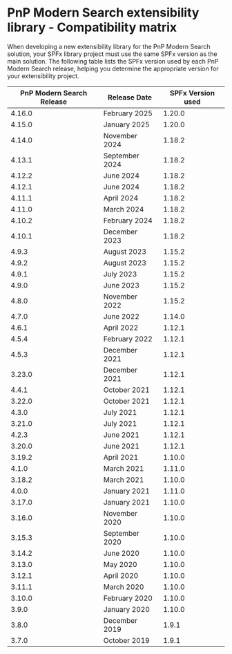 # PnP Modern Search extensibility library - Compatibility matrix

When developing a new extensibility library for the PnP Modern Search solution, your SPFx library project must use the same SPFx version as the main solution.
The following table lists the SPFx version used by each PnP Modern Search release, helping you determine the appropriate version for your extensibility project.

| PnP Modern Search Release | Release Date       | SPFx Version used |
|----------------------------|--------------------|--------------------|
| 4.16.0                     | February 2025     | 1.20.0             |
| 4.15.0                     | January 2025      | 1.20.0             |
| 4.14.0                     | November 2024     | 1.18.2             |
| 4.13.1                     | September 2024    | 1.18.2             |
| 4.12.2                     | June 2024         | 1.18.2             |
| 4.12.1                     | June 2024         | 1.18.2             |
| 4.11.1                     | April 2024        | 1.18.2             |
| 4.11.0                     | March 2024        | 1.18.2             |
| 4.10.2                     | February 2024     | 1.18.2             |
| 4.10.1                     | December 2023     | 1.18.2             |
| 4.9.3                      | August 2023       | 1.15.2             |
| 4.9.2                      | August 2023       | 1.15.2             |
| 4.9.1                      | July 2023         | 1.15.2             |
| 4.9.0                      | June 2023         | 1.15.2             |
| 4.8.0                      | November 2022     | 1.15.2             |
| 4.7.0                      | June 2022         | 1.14.0             |
| 4.6.1                      | April 2022        | 1.12.1             |
| 4.5.4                      | February 2022     | 1.12.1             |
| 4.5.3                      | December 2021     | 1.12.1             |
| 3.23.0                     | December 2021     | 1.12.1             |
| 4.4.1                      | October 2021      | 1.12.1             |
| 3.22.0                     | October 2021      | 1.12.1             |
| 4.3.0                      | July 2021         | 1.12.1             |
| 3.21.0                     | July 2021         | 1.12.1             |
| 4.2.3                      | June 2021         | 1.12.1             |
| 3.20.0                     | June 2021         | 1.12.1             |
| 3.19.2                     | April 2021        | 1.10.0             |
| 4.1.0                      | March 2021        | 1.11.0             |
| 3.18.2                     | March 2021        | 1.10.0             |
| 4.0.0                      | January 2021      | 1.11.0             |
| 3.17.0                     | January 2021      | 1.10.0             |
| 3.16.0                     | November 2020     | 1.10.0             |
| 3.15.3                     | September 2020    | 1.10.0             |
| 3.14.2                     | June 2020         | 1.10.0             |
| 3.13.0                     | May 2020          | 1.10.0             |
| 3.12.1                     | April 2020        | 1.10.0             |
| 3.11.1                     | March 2020        | 1.10.0             |
| 3.10.0                     | February 2020     | 1.10.0             |
| 3.9.0                      | January 2020      | 1.10.0             |
| 3.8.0                      | December 2019     | 1.9.1              |
| 3.7.0                      | October 2019      | 1.9.1              |

